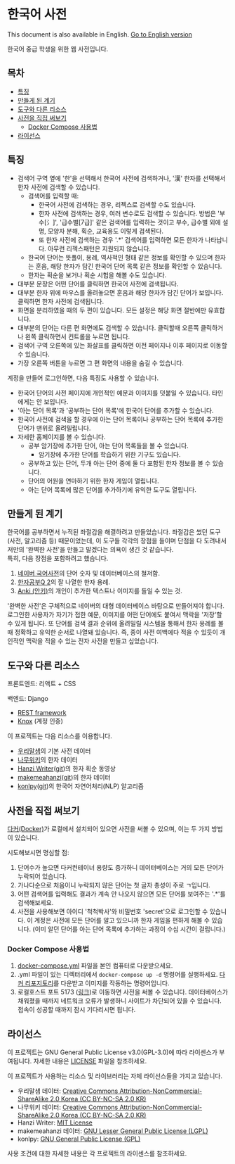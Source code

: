 # 한국어 사전

This document is also available in English. [Go to English version](README.md)

한국어 중급 학생을 위한 웹 사전입니다.

## 목차
- [특징](#특징)
- [만들게 된 계기](#만들게-된-계기)
- [도구와 다른 리소스](#도구와-다른-리소스)
- [사전을 직접 써보기](#사전을-직접-써보기)
  - [Docker Compose 사용법](#docker-compose-사용법)
- [라이선스](#라이선스)

## 특징
- 검색어 구역 옆에 '한'을 선택해서 한국어 사전에 검색하거나, '漢' 한자를 선택해서 한자 사전에 검색할 수 있습니다.
  - 검색어를 입력할 때:
    - 한국어 사전에 검색하는 경우, 리젝스로 검색할 수도 있습니다.
    - 한자 사전에 검색하는 경우, 여러 변수로도 검색할 수 있습니다. 방법은 '부수[氵]', '급수별[7급]' 같은 검색어를 입력하는 것이고 부수, 급수별 외에 설명, 모양자 분해, 획순, 교육용도 이렇게 검색된다. 
    - 또 한자 사전에 검색하는 경우 '.*' 검색어를 입력하면 모든 한자가 나타납니다. 아무런 리젝스패턴은 지원되지 않습니다.
  - 한국어 단어는 뜻풀이, 용례, 역사적인 형태 같은 정보를 확인할 수 있으며 한자는 훈음, 해당 한자가 담긴 한국어 단어 목록 같은 정보를 확인할 수 있습니다.
  - 한자는 획순을 보거나 획순 시험을 해볼 수도 있습니다.
- 대부분 문장은 어떤 단어를 클릭하면 한국어 사전에 검색됩니다.
- 대부분 한자 위에 마우스를 올려놓으면 훈음과 해당 한자가 담긴 단어가 보입니다. 클릭하면 한자 사전에 검색됩니다.
- 화면을 분리하였을 때의 두 편이 있습니다. 모든 설정은 해당 화면 절반에만 유효합니다.
- 대부분의 단어는 다른 편 화면에도 검색할 수 있습니다. 클릭할때 오른쪽 클릭하거나 왼쪽 클릭하면서 컨트롤을 누르면 됩니다.
- 검색어 구역 오른쪽에 있는 화살표를 클릭하면 이전 페이지나 이후 페이지로 이동할 수 있습니다.
- 가장 오른쪽 버튼을 누르면 그 편 화면의 내용을 숨길 수 있습니다.

계정을 만들어 로그인하면, 다음 특징도 사용할 수 있습니다.
- 한국어 단어의 사전 페이지에 개인적인 예문과 이미지를 덧붙일 수 있습니다. 타인에게는 안 보입니다.
- '아는 단어 목록'과 '공부하는 단어 목록'에 한국어 단어를 추가할 수 있습니다.
- 한국어 사전에 검색을 할 경우에 아는 단어 목록이나 공부하는 단어 목록에 추가한 단어가 맨위로 올려밀립니다.
- 자세한 홈페이지를 볼 수 있습니다.
   - 공부 암기장에 추가한 단어, 아는 단어 목록들을 볼 수 있습니다.
     - 암기장에 추가한 단어를 학습하기 위한 기구도 있습니다.
   - 공부하고 있는 단어, 두개 아는 단어 중에 둘 다 포함된 한자 정보를 볼 수 있습니다.
   - 단어의 어원을 연마하기 위한 한자 게임이 열립니다.
   - 아는 단어 목록에 많은 단어를 추가하기에 유익한 도구도 열립니다.

## 만들게 된 계기
한국어를 공부하면서 누적된 좌절감을 해결하려고 만들었습니다. 좌절감은 썼던 도구 (사전, 알고리즘 등) 때문이었는데, 이 도구들 각각의 장점을 
들이며 단점을 다 도려내서 저만의 '완벽한 사전'을 만들고 말겠다는 의욕이 생긴 것 같습니다.   
특히, 다음 장점을 포함하려고 했습니다.
1. [네이버 국어사전](https://ko.dict.naver.com/#/main)의 단어 숫자 및 데이터베이스의 철저함.
2. [한자공부Q 2](https://play.google.com/store/apps/details?id=com.aribada.edu.qhanja&hl=ko)의 잘 나열한 한자 용례.
3. [Anki (안키)](https://apps.ankiweb.net/)의 개인이 추가한 텍스트나 이미지를 들일 수 있는 것.

'완벽한 사전'은 구체적으로 네이버의 대형 데이터베이스 바탕으로 만들어져야 합니다. 로그인한 사용자가 자기가 접한 예문, 이미지를 어떤 단어에도
붙여서 맥락을 '저장'할 수 있게 됩니다. 또 단어를 검색 결과 순위에 올려밀릴 시스템을 통해서 한자 용례를 볼 때 정확하고 유익한 순서로 나열돼
있습니다. 즉, 종이 사전 여백에다 적을 수 있듯이 개인적인 맥락을 적을 수 있는 전자 사전을 만들고 싶었습니다.

## 도구와 다른 리소스
프론트엔드: 리액트 + CSS

백엔드: Django  
* [REST framework](https://www.django-rest-framework.org)  
* [Knox](https://github.com/jazzband/django-rest-knox) (계정 인증)

이 프로젝트는 다음 리소스를 이용합니다.  
* [우리말샘](https://opendict.korean.go.kr/main)의 기본 사전 데이터  
* [나무위키](https://namu.wiki)의 한자 데이터  
* [Hanzi Writer](https://hanziwriter.org/)([git](https://github.com/chanind/hanzi-writer))의 한자 획순 동영상
* [makemeahanzi](https://www.skishore.me/makemeahanzi/)([git](https://github.com/skishore/makemeahanzi))의 한자 데이터
* [konlpy](https://konlpy.org/en/latest/)([git](https://github.com/konlpy/konlpy))의 한국어 자연어처리(NLP) 알고리즘

## 사전을 직접 써보기

[다커(Docker)](https://www.docker.com/)가 로컬에서 설치되어 있으면 사전을 써볼 수 있으며, 이는 두 가지 방법이 있습니다.

시도해보시면 명심할 점:
1. 단어수가 높으면 다커컨테이너 용량도 증가하니 데이터베이스는 거의 모든 단어가 누락되어 있습니다.
2. 가나다순으로 처음이니 누락되지 않은 단어는 첫 글자 총성이 주로 ㄱ입니다.
3. 어떤 검색어를 입력해도 결과가 계속 안 나오지 않으면 모든 단어를 보여주는 '.*'를 검색해보세요.
4. 사전을 사용해보면 아이디 '척척박사'와 비밀번호 'secret'으로 로그인할 수 있습니다. 이 계정은 사전에 모든 단어를 알고 있으니까 한자 게임을 편하게 해볼 수 있습니다. 
(이미 알던 단어를 아는 단어 목록에 추가하는 과정이 수십 시간이 걸립니다.) 

### Docker Compose 사용법
1. [docker-compose.yml](docker-compose.yml) 파일을 본인 컴퓨터로 다운받으세요.
2. .yml 파일이 있는 디렉터리에서 `docker-compose up -d` 명령어를 실행하세요. [다커 리포지토리](https://hub.docker.com/repository/docker/krduffy/korean-dictionary/general)를 다운받고 이미지를 작동하는 명령어입니다.
3. 로컬호스트 포트 5173 ([링크](http://localhost:5173/))로 이동하면 사전을 써볼 수 있습니다. 데이터베이스가 채워졌을 때까지 네트워크 오류가 발생하니 사이트가 차단되어 있을 수 있습니다. 접속이 성공할 때까지 잠시 기다리시면 됩니다.

## 라이선스

이 프로젝트는 GNU General Public License v3.0(GPL-3.0)에 따라 라이센스가 부여됩니다. 자세한 내용은 [LICENSE](LICENSE) 파일을 참조하세요.

이 프로젝트가 사용하는 리소스 및 라이브러리는 자체 라이선스들을 가지고 있습니다.

- 우리말샘 데이터: [Creative Commons Attribution-NonCommercial-ShareAlike 2.0 Korea (CC BY-NC-SA 2.0 KR)](LICENSES/by-nc-sa-2.0-kr.txt)
- 나무위키 데이터: [Creative Commons Attribution-NonCommercial-ShareAlike 2.0 Korea (CC BY-NC-SA 2.0 KR)](LICENSES/by-nc-sa-2.0-kr.txt)
- Hanzi Writer: [MIT License](LICENSES/mit.txt)
- makemeahanzi 데이터: [GNU Lesser General Public License (LGPL)](LICENSES/lgpl.txt)
- konlpy: [GNU General Public License (GPL)](LICENSES/gpl.txt)

사용 조건에 대한 자세한 내용은 각 프로젝트의 라이센스를 참조하세요.



